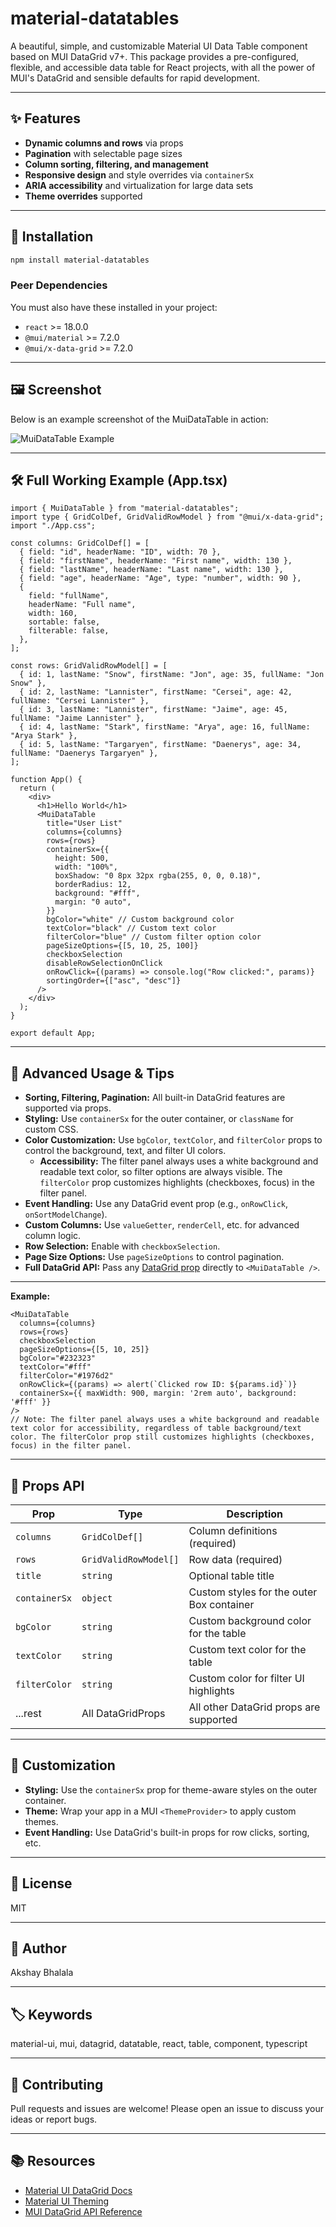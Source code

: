 # material-datatables

A beautiful, simple, and customizable Material UI Data Table component based on MUI DataGrid v7+. This package provides a pre-configured, flexible, and accessible data table for React projects, with all the power of MUI's DataGrid and sensible defaults for rapid development.

---

## ✨ Features
- **Dynamic columns and rows** via props
- **Pagination** with selectable page sizes
- **Column sorting, filtering, and management**
- **Responsive design** and style overrides via `containerSx`
- **ARIA accessibility** and virtualization for large data sets
- **Theme overrides** supported

---

## 🚀 Installation

```bash
npm install material-datatables
```

### Peer Dependencies
You must also have these installed in your project:
- `react` >= 18.0.0
- `@mui/material` >= 7.2.0
- `@mui/x-data-grid` >= 7.2.0

---


## 🖼️ Screenshot

Below is an example screenshot of the MuiDataTable in action:

![MuiDataTable Example](./public/mui-datatable-screenshot.png)

---

## 🛠️ Full Working Example (App.tsx)

```tsx
import { MuiDataTable } from "material-datatables";
import type { GridColDef, GridValidRowModel } from "@mui/x-data-grid";
import "./App.css";

const columns: GridColDef[] = [
  { field: "id", headerName: "ID", width: 70 },
  { field: "firstName", headerName: "First name", width: 130 },
  { field: "lastName", headerName: "Last name", width: 130 },
  { field: "age", headerName: "Age", type: "number", width: 90 },
  {
    field: "fullName",
    headerName: "Full name",
    width: 160,
    sortable: false,
    filterable: false,
  },
];

const rows: GridValidRowModel[] = [
  { id: 1, lastName: "Snow", firstName: "Jon", age: 35, fullName: "Jon Snow" },
  { id: 2, lastName: "Lannister", firstName: "Cersei", age: 42, fullName: "Cersei Lannister" },
  { id: 3, lastName: "Lannister", firstName: "Jaime", age: 45, fullName: "Jaime Lannister" },
  { id: 4, lastName: "Stark", firstName: "Arya", age: 16, fullName: "Arya Stark" },
  { id: 5, lastName: "Targaryen", firstName: "Daenerys", age: 34, fullName: "Daenerys Targaryen" },
];

function App() {
  return (
    <div>
      <h1>Hello World</h1>
      <MuiDataTable
        title="User List"
        columns={columns}
        rows={rows}
        containerSx={{
          height: 500,
          width: "100%",
          boxShadow: "0 8px 32px rgba(255, 0, 0, 0.18)",
          borderRadius: 12,
          background: "#fff",
          margin: "0 auto",
        }}
        bgColor="white" // Custom background color
        textColor="black" // Custom text color
        filterColor="blue" // Custom filter option color
        pageSizeOptions={[5, 10, 25, 100]}
        checkboxSelection
        disableRowSelectionOnClick
        onRowClick={(params) => console.log("Row clicked:", params)}
        sortingOrder={["asc", "desc"]}
      />
    </div>
  );
}

export default App;
```

---

## 🧩 Advanced Usage & Tips

- **Sorting, Filtering, Pagination:** All built-in DataGrid features are supported via props.
- **Styling:** Use `containerSx` for the outer container, or `className` for custom CSS.
- **Color Customization:** Use `bgColor`, `textColor`, and `filterColor` props to control the background, text, and filter UI colors. 
  - **Accessibility:** The filter panel always uses a white background and readable text color, so filter options are always visible. The `filterColor` prop customizes highlights (checkboxes, focus) in the filter panel.
- **Event Handling:** Use any DataGrid event prop (e.g., `onRowClick`, `onSortModelChange`).
- **Custom Columns:** Use `valueGetter`, `renderCell`, etc. for advanced column logic.
- **Row Selection:** Enable with `checkboxSelection`.
- **Page Size Options:** Use `pageSizeOptions` to control pagination.
- **Full DataGrid API:** Pass any [DataGrid prop](https://mui.com/x/api/data-grid/data-grid-props/) directly to `<MuiDataTable />`.

---

**Example:**
```tsx
<MuiDataTable
  columns={columns}
  rows={rows}
  checkboxSelection
  pageSizeOptions={[5, 10, 25]}
  bgColor="#232323"
  textColor="#fff"
  filterColor="#1976d2"
  onRowClick={(params) => alert(`Clicked row ID: ${params.id}`)}
  containerSx={{ maxWidth: 900, margin: '2rem auto', background: '#fff' }}
/>
// Note: The filter panel always uses a white background and readable text color for accessibility, regardless of table background/text color. The filterColor prop still customizes highlights (checkboxes, focus) in the filter panel.
```

---

## 📑 Props API

| Prop           | Type                | Description                              |
|----------------|---------------------|------------------------------------------|
| `columns`      | `GridColDef[]`      | Column definitions (required)            |
| `rows`         | `GridValidRowModel[]`| Row data (required)                      |
| `title`        | `string`            | Optional table title                     |
| `containerSx`  | `object`            | Custom styles for the outer Box container|
| `bgColor`      | `string`            | Custom background color for the table    |
| `textColor`    | `string`            | Custom text color for the table          |
| `filterColor`  | `string`            | Custom color for filter UI highlights    |
| ...rest        | All DataGridProps   | All other DataGrid props are supported   |

---

## 🎨 Customization
- **Styling:** Use the `containerSx` prop for theme-aware styles on the outer container.
- **Theme:** Wrap your app in a MUI `<ThemeProvider>` to apply custom themes.
- **Event Handling:** Use DataGrid's built-in props for row clicks, sorting, etc.

---

## 📝 License
MIT

---

## 👤 Author
Akshay Bhalala

---

## 🏷️ Keywords
material-ui, mui, datagrid, datatable, react, table, component, typescript 

---

## 🤝 Contributing
Pull requests and issues are welcome! Please open an issue to discuss your ideas or report bugs.

---

## 📚 Resources
- [Material UI DataGrid Docs](https://mui.com/x/react-data-grid/)
- [Material UI Theming](https://mui.com/material-ui/customization/theming/)
- [MUI DataGrid API Reference](https://mui.com/x/api/data-grid/data-grid/) 
